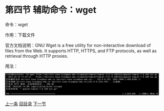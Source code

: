 # 第四节 辅助命令：wget

命令：wget

作用：下载文件

官方文档说明：GNU Wget is a free utility for non-interactive download of files from the Web.  It supports HTTP, HTTPS, and FTP protocols, as well as retrieval through HTTP proxies.

用法：

![images](./images/img092.png)

[上一条](verse04-07-nohup.html) [回目录](verse04-00-index.html) [下一节](verse05-00-index.html)
